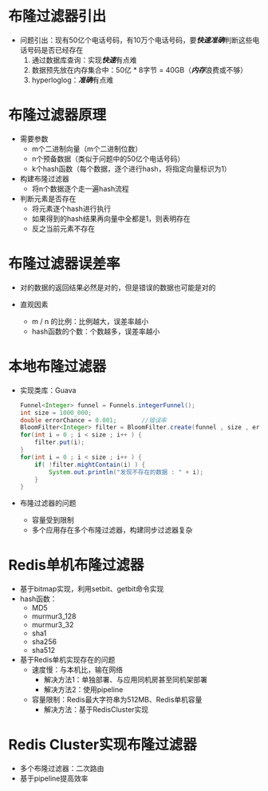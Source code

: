 # 布隆过滤器引出

- 问题引出：现有50亿个电话号码，有10万个电话号码，要***快速准确***判断这些电话号码是否已经存在
    1. 通过数据库查询：实现***快速***有点难
    2. 数据预先放在内存集合中：50亿 * 8字节 = 40GB（***内存***浪费或不够）
    3. hyperloglog：***准确***有点难

# 布隆过滤器原理

- 需要参数
    - m个二进制向量（m个二进制位数）
    - n个预备数据（类似于问题中的50亿个电话号码）
    - k个hash函数（每个数据，逐个进行hash，将指定向量标识为1）
- 构建布隆过滤器
    - 将n个数据逐个走一遍hash流程
- 判断元素是否存在
    - 将元素逐个hash进行执行
    - 如果得到的hash结果再向量中全都是1，则表明存在
    - 反之当前元素不存在

# 布隆过滤器误差率

- 对的数据的返回结果必然是对的，但是错误的数据也可能是对的

- 直观因素
    - m / n 的比例：比例越大，误差率越小
    - hash函数的个数：个数越多，误差率越小

# 本地布隆过滤器

- 实现类库：Guava
  ~~~java
  Funnel<Integer> funnel = Funnels.integerFunnel();
  int size = 1000_000;
  double errorChance = 0.001;		//错误率
  BloomFilter<Integer> filter = BloomFilter.create(funnel , size , errorChance);
  for(int i = 0 ; i < size ; i++ ) {
      filter.put(i);
  }
  for(int i = 0 ; i < size ; i++ ) {
      if( !filter.mightContain(i) ) {
          System.out.println("发现不存在的数据 : " + i);
      }
  }
  ~~~

- 布隆过滤器的问题
    - 容量受到限制
    - 多个应用存在多个布隆过滤器，构建同步过滤器复杂

# Redis单机布隆过滤器

- 基于bitmap实现，利用setbit、getbit命令实现
- hash函数：
    - MD5
    - murmur3_128
    - murmur3_32
    - sha1
    - sha256
    - sha512
- 基于Redis单机实现存在的问题
    - 速度慢：与本机比，输在网络
        - 解决方法1：单独部署、与应用同机房甚至同机架部署
        - 解决方法2：使用pipeline
    - 容量限制：Redis最大字符串为512MB、Redis单机容量
        - 解决方法：基于RedisCluster实现

# Redis Cluster实现布隆过滤器

- 多个布隆过滤器：二次路由
- 基于pipeline提高效率





























